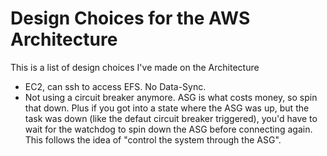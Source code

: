 # Design Choices for the AWS Architecture

This is a list of design choices I've made on the Architecture

- EC2, can ssh to access EFS. No Data-Sync.
- Not using a circuit breaker anymore. ASG is what costs money, so spin that down. Plus if you got into a state where the ASG was up, but the task was down (like the defaut circuit breaker triggered), you'd have to wait for the watchdog to spin down the ASG before connecting again. This follows the idea of "control the system through the ASG".
